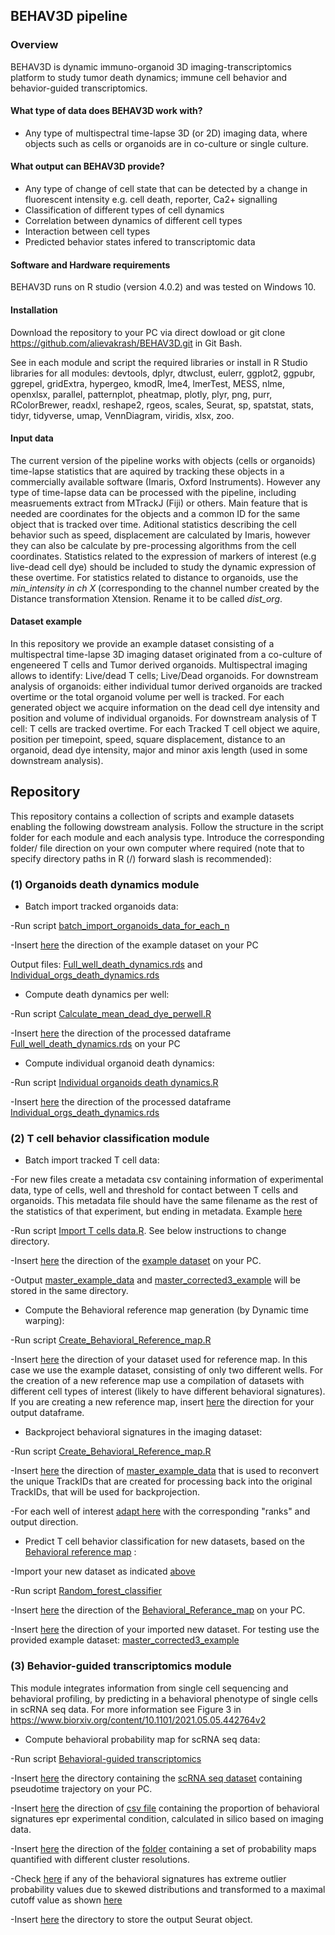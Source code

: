 ## BEHAV3D pipeline
### Overview
BEHAV3D is dynamic immuno-organoid 3D imaging-transcriptomics platform to study tumor death dynamics; immune cell behavior and behavior-guided transcriptomics. 

#### What type of data does BEHAV3D work with?
- Any type of multispectral time-lapse 3D (or 2D) imaging data, where objects such as cells or organoids are in co-culture or single culture. 
#### What output can BEHAV3D provide?
- Any type of change of cell state that can be detected by a change in fluorescent intensity e.g. cell death, reporter, Ca2+ signalling
- Classification of different types of cell dynamics
- Correlation between dynamics of different cell types
- Interaction between cell types
- Predicted behavior states infered to transcriptomic data

#### Software and Hardware requirements
BEHAV3D runs on R studio (version 4.0.2) and was tested on Windows 10. 
#### Installation
Download the repository to your PC via direct dowload or git clone https://github.com/alievakrash/BEHAV3D.git in Git Bash.

See in each module and script the required libraries or install in R Studio libraries for all modules: devtools, dplyr, dtwclust, eulerr, ggplot2, ggpubr, ggrepel, gridExtra, hypergeo, kmodR, lme4, lmerTest, MESS, nlme, openxlsx, parallel, patternplot, pheatmap, plotly, plyr, png, purr, RColorBrewer, readxl, reshape2, rgeos, scales, Seurat, sp, spatstat, stats, tidyr, tidyverse, umap, VennDiagram, viridis, xlsx, zoo.
#### Input data
The current version of the pipeline works with objects (cells or organoids) time-lapse statistics that are aquired by tracking these objects in a commercially available software (Imaris, Oxford Instruments). However any type of time-lapse data can be processed with the pipeline, including measruements extract from MTrackJ (Fiji) or others. Main feature that is needed are coordinates for the objects and a common ID for the same object that is tracked over time. Aditional statistics describing the cell behavior such as speed, displacement are calculated by Imaris, however they can also be calculate by pre-processing algorithms from the cell coordinates. Statistics related to the expression of markers of interest (e.g live-dead cell dye) should be included to study the dynamic expression of these overtime. For statistics related to distance to organoids, use the *min_intensity in ch X* (corresponding to the channel number created by the Distance transformation Xtension. Rename it to be called *dist_org*.
#### Dataset example
In this repository we provide an example dataset consisting of a multispectral time-lapse 3D imaging dataset originated from a co-culture of engeneered T cells and Tumor derived organoids. Multispectral imaging allows to identify: Live/dead T cells; Live/Dead organoids. For downstream analysis of organoids: either individual tumor derived organoids are tracked overtime or the total organoid volume per well is tracked. For each generated object we acquire information on the dead cell dye intensity and position and volume of individual organoids. For downstream analysis of T cell: T cells are tracked overtime. For each Tracked T cell object we aquire, position per timepoint, speed, square displacement, distance to an organoid, dead dye intensity, major and minor axis length (used in some downstream analysis).
## Repository
This repository contains a collection of scripts and example datasets enabling the following dowstream analysis. Follow the structure in the script folder for each module and each analysis type. Introduce the corresponding folder/ file direction on your own computer where required (note that to specify directory paths in R (/) forward slash is recommended):
### (1) Organoids death dynamics module
- Batch import tracked organoids data: 

-Run script [batch_import_organoids_data_for_each_n](https://github.com/alievakrash/BEHAV3D/blob/main/scripts/Organoids%20death%20dynamics/Batch%20import%20organoids%20data/batch_import_organoids_data_for_each_n.R)

-Insert [here](https://github.com/alievakrash/BEHAV3D/blob/c0a285b105d6ee237dfc7f9b7bf912caa6f3e1cb/scripts/Organoids%20death%20dynamics/Batch%20import%20organoids%20data/batch_import_organoids_data_for_each_n.R#L9) the direction of the example dataset on your PC 

Output files: [Full_well_death_dynamics.rds](https://github.com/alievakrash/BEHAV3D/blob/553db58a0116559817b9f2109333cf4f7e58f4da/scripts/Organoids%20death%20dynamics/Test%20dataset/Full_well_death_dynamics) and [Individual_orgs_death_dynamics.rds](https://github.com/alievakrash/BEHAV3D/blob/553db58a0116559817b9f2109333cf4f7e58f4da/scripts/Organoids%20death%20dynamics/Test%20dataset/Individual_organoids_death_dynamics)

- Compute death dynamics per well:

-Run script [Calculate_mean_dead_dye_perwell.R](https://github.com/alievakrash/BEHAV3D/blob/5a2aed55ede54f2f14a987d7ab37480b8d15e038/scripts/Organoids%20death%20dynamics/Death%20dynamics%20per%20well/Calculate_mean_dead_dye_perwell.R)

-Insert [here](https://github.com/alievakrash/BEHAV3D/blob/fa49556265fc14c2da2355ef99561884ce65c807/scripts/Organoids%20death%20dynamics/Death%20dynamics%20per%20well/Calculate_mean_dead_dye_perwell.R#L5) the direction of the processed dataframe [Full_well_death_dynamics.rds](https://github.com/alievakrash/BEHAV3D/blob/553db58a0116559817b9f2109333cf4f7e58f4da/scripts/Organoids%20death%20dynamics/Test%20dataset/Full_well_death_dynamics) on your PC


- Compute individual organoid death dynamics:

-Run script [Individual organoids death dynamics.R](https://github.com/alievakrash/BEHAV3D/blob/5a2aed55ede54f2f14a987d7ab37480b8d15e038/scripts/Organoids%20death%20dynamics/Individual%20organoids%20death%20dynamics/Individual%20organoids%20death%20dynamics.R)

-Insert [here](https://github.com/alievakrash/BEHAV3D/blob/81ab7207a48fb60f8467737e5aa2e85f643f054d/scripts/Organoids%20death%20dynamics/Individual%20organoids%20death%20dynamics/Individual%20organoids%20death%20dynamics.R#L4) the direction of the processed dataframe [Individual_orgs_death_dynamics.rds](https://github.com/alievakrash/BEHAV3D/blob/553db58a0116559817b9f2109333cf4f7e58f4da/scripts/Organoids%20death%20dynamics/Test%20dataset/Individual_organoids_death_dynamics)

### (2) T cell behavior classification module
- Batch import tracked T cell data:

-For new files create a metadata csv containing information of experimental data, type of cells, well and threshold for contact between T cells and organoids. This metadata file should have the same filename as the rest of the statistics of that experiment, but ending in metadata. Example [here](https://github.com/alievakrash/BEHAV3D/blob/dev_01/scripts/T%20cell%20dynamics%20classification/Example_dataset_T_cell_tracking/20201027_(6)10T_b_metadata.csv) 

-Run script [Import T cells data.R](https://github.com/alievakrash/BEHAV3D/blob/dev_01/scripts/T%20cell%20dynamics%20classification/Import%20T%20cells%20data.R). See below instructions to change directory.

-Insert [here](https://github.com/alievakrash/BEHAV3D/blob/3805ab385995e0f7972e1711b5b03900aaa0a614/scripts/T%20cell%20dynamics%20classification/Import%20T%20cells%20data.R#L19) the direction of the [example dataset](https://github.com/alievakrash/BEHAV3D/tree/dev_01/scripts/T%20cell%20dynamics%20classification/Example_dataset_T_cell_tracking) on your PC.

-Output [master_example_data](https://github.com/alievakrash/BEHAV3D/blob/3805ab385995e0f7972e1711b5b03900aaa0a614/scripts/T%20cell%20dynamics%20classification/Import%20T%20cells%20data.R#L76) and [master_corrected3_example](https://github.com/alievakrash/BEHAV3D/blob/3805ab385995e0f7972e1711b5b03900aaa0a614/scripts/T%20cell%20dynamics%20classification/Import%20T%20cells%20data.R#L222) will be stored in the same directory.

- Compute the Behavioral reference map generation (by Dynamic time warping):

-Run script [Create_Behavioral_Reference_map.R](https://github.com/alievakrash/BEHAV3D/blob/57c67317eea1af74d9aa82b33a9fab795d0a2dcc/scripts/T%20cell%20dynamics%20classification/Create_Behavioral_Reference_map.R)

-Insert [here](https://github.com/alievakrash/BEHAV3D/blob/57c67317eea1af74d9aa82b33a9fab795d0a2dcc/scripts/T%20cell%20dynamics%20classification/Create_Behavioral_Reference_map.R#L2) the direction of your dataset used for reference map. In this case we use the example dataset, consisting of only two different wells. For the creation of a new reference map use a compilation of datasets with different cell types of interest (likely to have different behavioral signatures). If you are creating a new reference map, insert [here](https://github.com/alievakrash/BEHAV3D/blob/c516cafc900cb71e8d33ba6d125b457923915bdb/scripts/T%20cell%20dynamics%20classification/Create_Behavioral_Reference_map.R#L92) the direction for your output dataframe.

- Backproject behavioral signatures in the imaging dataset:

-Run script [Create_Behavioral_Reference_map.R](https://github.com/alievakrash/BEHAV3D/blob/57c67317eea1af74d9aa82b33a9fab795d0a2dcc/scripts/T%20cell%20dynamics%20classification/Create_Behavioral_Reference_map.R)

-Insert [here](https://github.com/alievakrash/BEHAV3D/blob/c516cafc900cb71e8d33ba6d125b457923915bdb/scripts/T%20cell%20dynamics%20classification/Create_Behavioral_Reference_map.R#L118) the direction of [master_example_data](https://github.com/alievakrash/BEHAV3D/blob/18f9332a54adf0b0d8e00d688802edc980aabdc9/scripts/T%20cell%20dynamics%20classification/example_dataset_T_cell_tracking/master_example_data) that is used to reconvert the unique TrackIDs that are created for processing back into the original TrackIDs, that will be used for backprojection.

-For each well of interest [adapt here](https://github.com/alievakrash/BEHAV3D/blob/c516cafc900cb71e8d33ba6d125b457923915bdb/scripts/T%20cell%20dynamics%20classification/Create_Behavioral_Reference_map.R#L127-L131) with the corresponding "ranks" and output direction.
- Predict T cell behavior classification for new datasets, based on the [Behavioral reference map](https://github.com/alievakrash/BEHAV3D/blob/57c67317eea1af74d9aa82b33a9fab795d0a2dcc/scripts/T%20cell%20dynamics%20classification/Behavioral%20reference%20map/Behavioral_Referance_map_git) :

-Import your new dataset as indicated [above](https://github.com/alievakrash/BEHAV3D/blob/177b3f0883991b9dd327dd5f3634a5906b10945f/README.md#L49)

-Run script [Random_forest_classifier](https://github.com/alievakrash/BEHAV3D/blob/177b3f0883991b9dd327dd5f3634a5906b10945f/scripts/T%20cell%20dynamics%20classification/Random_forest_classifier.R) 

-Insert [here](https://github.com/alievakrash/BEHAV3D/blob/7734d41e0032d1aee872a1b99d5d391db41ec566/scripts/T%20cell%20dynamics%20classification/Random_forest_classifier.R#L9) the direction of the [Behavioral_Referance_map](https://github.com/alievakrash/BEHAV3D/blob/7734d41e0032d1aee872a1b99d5d391db41ec566/scripts/T%20cell%20dynamics%20classification/Behavioral%20reference%20map/Behavioral_Referance_map_git) on your PC.

-Insert [here](https://github.com/alievakrash/BEHAV3D/blob/a4c9ea882c8a9109bb952ceb10ece68f082fcd9d/scripts/T%20cell%20dynamics%20classification/Random_forest_classifier.R#L107) the direction of your imported new dataset. For testing use the provided example dataset: [master_corrected3_example](https://github.com/alievakrash/BEHAV3D/blob/18f9332a54adf0b0d8e00d688802edc980aabdc9/scripts/T%20cell%20dynamics%20classification/example_dataset_T_cell_tracking/master_corrected3_example)

### (3) Behavior-guided transcriptomics module
This module integrates information from single cell sequencing and behavioral profiling, by predicting in a behavioral phenotype of single cells in scRNA seq data. For more information see Figure 3 in https://www.biorxiv.org/content/10.1101/2021.05.05.442764v2

- Compute behavioral probability map for scRNA seq data:

-Run script [Behavioral-guided transcriptomics](https://github.com/alievakrash/BEHAV3D/blob/60a653b51d1417b0374225f720f5655c59f980ca/scripts/Behavior-guided%20transcriptomics/Behavioral-guided%20transcriptomics.R)

-Insert [here](https://github.com/alievakrash/BEHAV3D/blob/d3857d0ddebd6d1c3d88fe45c5a4aef8f648faf9/scripts/Behavior-guided%20transcriptomics/Behavioral-guided%20transcriptomics.R#L9) the directory containing the [scRNA seq dataset](https://github.com/alievakrash/BEHAV3D/blob/d3857d0ddebd6d1c3d88fe45c5a4aef8f648faf9/scripts/Behavior-guided%20transcriptomics/example%20dataset/scRNA_seq_dataset.rds) containing pseudotime trajectory on your PC.

-Insert [here](https://github.com/alievakrash/BEHAV3D/blob/beda6096a61b5795dde6316f0aa87dd3a1f1c1ae/scripts/Behavior-guided%20transcriptomics/Behavioral-guided%20transcriptomics.R#L18) the direction of [csv file](https://github.com/alievakrash/BEHAV3D/blob/96cf1b1e283354b41d578db8599a7be6f76f32b0/scripts/Behavior-guided%20transcriptomics/example%20dataset/CD8_behav_sig_per_exp_condition.csv) containing the proportion of behavioral signatures epr experimental condition, calculated in silico based on imaging data.

-Insert [here](https://github.com/alievakrash/BEHAV3D/blob/96cf1b1e283354b41d578db8599a7be6f76f32b0/scripts/Behavior-guided%20transcriptomics/Behavioral-guided%20transcriptomics.R#L99) the direction of the [folder](https://github.com/alievakrash/BEHAV3D/tree/main/scripts/Behavior-guided%20transcriptomics/Probability_map) containing a set of probability maps quantified with different cluster resolutions.

-Check [here](https://github.com/alievakrash/BEHAV3D/blob/96cf1b1e283354b41d578db8599a7be6f76f32b0/scripts/Behavior-guided%20transcriptomics/Behavioral-guided%20transcriptomics.R#L161-L173) if any of the behavioral signatures has extreme outlier probability values due to skewed distributions and transformed to a maximal cutoff value as shown [here](https://github.com/alievakrash/BEHAV3D/blob/96cf1b1e283354b41d578db8599a7be6f76f32b0/scripts/Behavior-guided%20transcriptomics/Behavioral-guided%20transcriptomics.R#L170-L173) 

-Insert [here](https://github.com/alievakrash/BEHAV3D/blob/96cf1b1e283354b41d578db8599a7be6f76f32b0/scripts/Behavior-guided%20transcriptomics/Behavioral-guided%20transcriptomics.R#L236) the directory to store the output Seurat object. 
